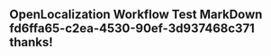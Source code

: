 <properties
ms.topic="hero-topic"
ms.test1="hero-topic"
ms.test2="test"/>

## OpenLocalization Workflow Test MarkDown fd6ffa65-c2ea-4530-90ef-3d937468c371 thanks!
